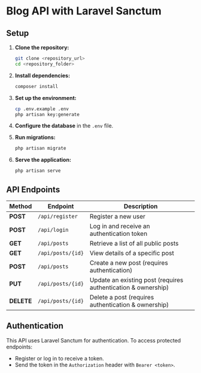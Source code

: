 # Blog API with Laravel Sanctum

## Setup

1. **Clone the repository:**  
   ```sh
   git clone <repository_url>
   cd <repository_folder>
   ```  

2. **Install dependencies:**  
   ```sh
   composer install
   ```  

3. **Set up the environment:**  
   ```sh
   cp .env.example .env
   php artisan key:generate
   ```  

4. **Configure the database** in the `.env` file.  

5. **Run migrations:**  
   ```sh
   php artisan migrate
   ```  

6. **Serve the application:**  
   ```sh
   php artisan serve
   ```  

## API Endpoints  

| Method  | Endpoint          | Description |
|---------|------------------|-------------|
| **POST**   | `/api/register`     | Register a new user |
| **POST**   | `/api/login`        | Log in and receive an authentication token |
| **GET**    | `/api/posts`        | Retrieve a list of all public posts |
| **GET**    | `/api/posts/{id}`   | View details of a specific post |
| **POST**   | `/api/posts`        | Create a new post (requires authentication) |
| **PUT**    | `/api/posts/{id}`   | Update an existing post (requires authentication & ownership) |
| **DELETE** | `/api/posts/{id}`   | Delete a post (requires authentication & ownership) |

## Authentication  

This API uses Laravel Sanctum for authentication. To access protected endpoints:

- Register or log in to receive a token.
- Send the token in the `Authorization` header with `Bearer <token>`.






 
 
